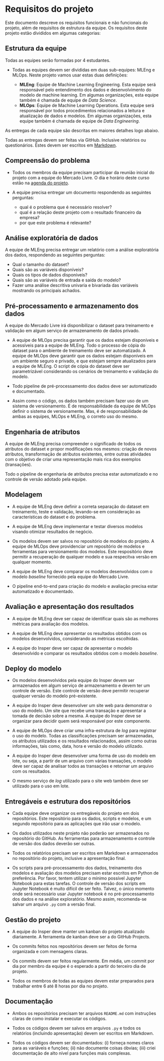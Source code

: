 # Requisitos do projeto

Este documento descreve os requisitos funcionais e não funcionais do projeto, além de requisitos de estrutura da equipe. Os requisitos deste projeto estão divididos em algumas categorias: 

## Estrutura da equipe

Todas as equipes serão formadas por 4 estudantes. 

* Todas as equipes devem ser divididas em duas sub-equipes: MLEng e MLOps. Neste projeto vamos usar estas duas definições: 

    * **MLEng**: Equipe de Machine Learning Engineering. Esta equipe será responsável pelo entendimento dos dados e desenvolvimento do modelo de machine learning. Em algumas organizações, esta equipe também é chamada de equipe de *Data Science*.
    * **MLOps**: Equipe de Machine Learning Operations. Esta equipe será responsável por todos procedimentos relacionados a leitura e atualização de dados e modelos. Em algumas organizações, esta equipe também é chamada de equipe de *Data Engineering*.

As entregas de cada equipe são descritas em maiores detalhes logo abaixo.

Todas as entregas devem ser feitas via GitHub. Inclusive relatórios ou questionários. Estes devem ser escritos em [Markdown](https://www.markdownguide.org/). 

## Compreensão do problema

* Todos os membros da equipe precisam participar da reunião inicial do projeto com a equipe do Mercado Livre. O dia e horário deste curso estão na [agenda do projeto](./agenda.md).

* A equipe precisa entregar um documento respondendo as seguintes perguntas:  
    
    - qual é o problema que é necessário resolver? 
    - qual é a relação deste projeto com o resultado financeiro da empresa? 
    - por que este problema é relevante? 

## Análise exploratória de dados

A equipe de MLEng precisa entregar um relatório com a análise exploratória dos dados, respondendo as seguintes perguntas:

* Qual o tamanho do dataset?
* Quais são as variáveis disponíveis?
* Quais os tipos de dados disponíveis?
* Quais são as variáveis de entrada e saída do modelo?
* Fazer uma análise descritiva univaria e bivariada das variáveis mostrando os principais achados. 

## Pré-processamento e armazenamento dos dados

A equipe do Mercado Livre irá disponibilizar o dataset para treinamento e validação em algum serviço de armazenamento de dados privado.

* A equipe de MLOps precisa garantir que os dados estejam disponíveis e acessíveis para a equipe de MLEng. Todo o processo de cópia do dataset para o ambiente de treinamento deve ser automatizado. A equipe de MLOps deve garantir que os dados estejam disponíveis em um ambiente seguro e privado, e que estejam sempre atualizados para a equipe de MLEng. O script de cópia do dataset deve ser parametrizável considerando os cenários de treinamento e validação do modelo. 

* Todo pipeline de pré-processamento dos dados deve ser automatizado e documentado.

* Assim como o código, os dados também precisam fazer uso de um sistema de versionamento. É de responsabilidade da equipe de MLOps definir o sistema de versionamente. Mas, é de responsabilidade de ambas as equipes, MLOps e MLEng, o correto uso do mesmo.

## Engenharia de atributos

A equipe de MLEng precisa compreender o significado de todos os atributos do dataset e propor modificações nos mesmos: criação de novos atributos, transformação de atributos existentes, entre outras atividades com o objetivo de criar uma representação mais rica dos exemplos (transações). 

Todo o pipeline de engenharia de atributos precisa estar automatizado e no controle de versão adotado pela equipe. 

## Modelagem

* A equipe de MLEng deve definir a correta separação do dataset em treinamento, teste e validação, levando-se em consideração as características do 
dataset e do problema. 

* A equipe de MLEng deve implementar e testar diversos modelos visando otimizar resultados de negócio. 

* Os modelos devem ser salvos no repositório de modelos do projeto. A equipe de MLOps deve providenciar um repositório de modelos e ferramentas para versionamento dos modelos. Este respositório deve permitir a recuperação de qualquer modelo e sua respecitva versão em qualquer momento.

* A equipe de MLEng deve comparar os modelos desenvolvidos com o modelo *baseline* fornecido pela equipe do Mercado Livre. 

* O pipeline end-to-end para criação do modelo e avaliação precisa estar automatizado e documentado. 

## Avaliação e apresentação dos resultados

* A equipe de MLEng deve ser capaz de identificar quais são as melhores métricas para avaliação dos modelos.

* A equipe de MLEng deve apresentar os resultados obtidos com os modelos desenvolvidos, considerando as métricas escolhidas.

* A equipe do Insper deve ser capaz de apresentar o modelo desenvolvido e comparar os resultados obtidos com o modelo *baseline*.

## Deploy do modelo

* Os modelos desenvolvidos pela equipe do Insper devem ser armazenados em algum serviço de armazenamento e devem ter um controle de versão. Este controle de versão deve permitir recuperar qualquer versão do modelo pré-existente. 

* A equipe do Insper deve desenvolver um site web para demonstrar o uso do modelo. Um site que recebe uma transação e apresentar a tomada de decisão sobre a mesma. A equipe do Insper deve se organizar para decidir quem será responsável por este componente. 

* A equipe de MLOps deve criar uma infra-estrutura de *log* para registrar o uso do modelo. Todas as classificações precisam ser armazenadas, os atributos utilizados e os resultados relacionados, assim como outras informações, tais como, data, hora e versão do modelo utilizado. 

* A equipe do Insper deve desenvolver uma forma de uso do modelo em lote, ou seja, a partir de um arquivo com várias transações, o modelo deve ser capaz de analisar todos as transações e retornar um arquivo com os resultados.

* O mesmo serviço de *log* utilizado para o site web também deve ser utilizado para o uso em lote.

## Entregáveis e estrutura dos repositórios

* Cada equipe deve organizar os entregáveis do projeto em dois repositórios. Este repositório para os dados, scripts e modelos, e um segundo repositório para as aplicações que irão usar o modelo. 

* Os dados utilizados neste projeto não poderão ser armazenados no repositório do GitHub. As ferramentas para armazenamento e controle de versão dos dados deverão ser outras. 

* Todos os relatórios precisam ser escritos em Markdown e armazenados no repositório do projeto, inclusive a apresentação final. 

* Os scripts para pré-processamento dos dados, treinamento dos modelos e avaliação dos modelos precisam estar escritos em Python de preferência. Por favor, tentem utilizar o mínimo possível Jupyter Notebook para estas tarefas. O controle de versão dos scripts em Jupyter Notebook é muito difícil de ser feito. Talvez, o único momento onde será necessário usar Jupyter notebook é no pré-processamento dos dados e na análise exploratório. Mesmo assim, recomenda-se salvar um arquivo `.py` com a versão final.

## Gestão do projeto

* A equipe do Insper deve manter um kanban do projeto atualizado diariamente. A ferramenta de kanban deve ser a do GitHub Projects. 

* Os commits feitos nos repositórios devem ser feitos de forma organizada e com mensagens claras. 

* Os commits devem ser feitos regularmente. Em média, um commit por dia por membro da equipe é o esperado a partir do terceiro dia de projeto.

* Todos os membros de todas as equipes devem estar preparados para trabalhar entre 6 até 8 horas por dia no projeto.

## Documentação

* Ambos os repositórios precisam ter arquivos `README.md` com instruções claras de como instalar e executar os códigos.

* Todos os códigos devem ser salvos em arquivos `.py` e todos os relatórios (incluindo apresentação) devem ser escritos em Markdown.

* Todos os códigos devem ser documentados: (i) forneça nomes claros para as variáveis e funções; (ii) não documente coisas óbvias; (iii) criei documentação de alto nível para funções mais complexas. 